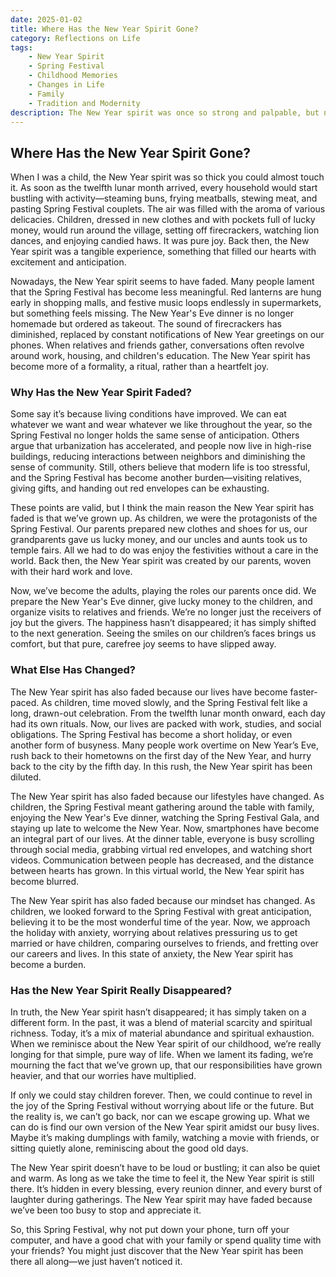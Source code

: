 ```yaml
---
date: 2025-01-02
title: Where Has the New Year Spirit Gone?
category: Reflections on Life
tags:
    - New Year Spirit
    - Spring Festival
    - Childhood Memories
    - Changes in Life
    - Family
    - Tradition and Modernity
description: The New Year spirit was once so strong and palpable, but now it feels increasingly diluted. This article explores the reasons behind the fading of the New Year spirit, analyzing factors such as improved living conditions, urbanization, stress, and personal growth. It also calls for rediscovering the essence of the New Year spirit amidst our busy lives.
---
```


## Where Has the New Year Spirit Gone?

When I was a child, the New Year spirit was so thick you could almost touch it. As soon as the twelfth lunar month arrived, every household would start bustling with activity—steaming buns, frying meatballs, stewing meat, and pasting Spring Festival couplets. The air was filled with the aroma of various delicacies. Children, dressed in new clothes and with pockets full of lucky money, would run around the village, setting off firecrackers, watching lion dances, and enjoying candied haws. It was pure joy. Back then, the New Year spirit was a tangible experience, something that filled our hearts with excitement and anticipation.

Nowadays, the New Year spirit seems to have faded. Many people lament that the Spring Festival has become less meaningful. Red lanterns are hung early in shopping malls, and festive music loops endlessly in supermarkets, but something feels missing. The New Year's Eve dinner is no longer homemade but ordered as takeout. The sound of firecrackers has diminished, replaced by constant notifications of New Year greetings on our phones. When relatives and friends gather, conversations often revolve around work, housing, and children's education. The New Year spirit has become more of a formality, a ritual, rather than a heartfelt joy.

### Why Has the New Year Spirit Faded?

Some say it’s because living conditions have improved. We can eat whatever we want and wear whatever we like throughout the year, so the Spring Festival no longer holds the same sense of anticipation. Others argue that urbanization has accelerated, and people now live in high-rise buildings, reducing interactions between neighbors and diminishing the sense of community. Still, others believe that modern life is too stressful, and the Spring Festival has become another burden—visiting relatives, giving gifts, and handing out red envelopes can be exhausting.

These points are valid, but I think the main reason the New Year spirit has faded is that we’ve grown up. As children, we were the protagonists of the Spring Festival. Our parents prepared new clothes and shoes for us, our grandparents gave us lucky money, and our uncles and aunts took us to temple fairs. All we had to do was enjoy the festivities without a care in the world. Back then, the New Year spirit was created by our parents, woven with their hard work and love.

Now, we’ve become the adults, playing the roles our parents once did. We prepare the New Year's Eve dinner, give lucky money to the children, and organize visits to relatives and friends. We’re no longer just the receivers of joy but the givers. The happiness hasn’t disappeared; it has simply shifted to the next generation. Seeing the smiles on our children’s faces brings us comfort, but that pure, carefree joy seems to have slipped away.

### What Else Has Changed?

The New Year spirit has also faded because our lives have become faster-paced. As children, time moved slowly, and the Spring Festival felt like a long, drawn-out celebration. From the twelfth lunar month onward, each day had its own rituals. Now, our lives are packed with work, studies, and social obligations. The Spring Festival has become a short holiday, or even another form of busyness. Many people work overtime on New Year’s Eve, rush back to their hometowns on the first day of the New Year, and hurry back to the city by the fifth day. In this rush, the New Year spirit has been diluted.

The New Year spirit has also faded because our lifestyles have changed. As children, the Spring Festival meant gathering around the table with family, enjoying the New Year's Eve dinner, watching the Spring Festival Gala, and staying up late to welcome the New Year. Now, smartphones have become an integral part of our lives. At the dinner table, everyone is busy scrolling through social media, grabbing virtual red envelopes, and watching short videos. Communication between people has decreased, and the distance between hearts has grown. In this virtual world, the New Year spirit has become blurred.

The New Year spirit has also faded because our mindset has changed. As children, we looked forward to the Spring Festival with great anticipation, believing it to be the most wonderful time of the year. Now, we approach the holiday with anxiety, worrying about relatives pressuring us to get married or have children, comparing ourselves to friends, and fretting over our careers and lives. In this state of anxiety, the New Year spirit has become a burden.

### Has the New Year Spirit Really Disappeared?

In truth, the New Year spirit hasn’t disappeared; it has simply taken on a different form. In the past, it was a blend of material scarcity and spiritual richness. Today, it’s a mix of material abundance and spiritual exhaustion. When we reminisce about the New Year spirit of our childhood, we’re really longing for that simple, pure way of life. When we lament its fading, we’re mourning the fact that we’ve grown up, that our responsibilities have grown heavier, and that our worries have multiplied.

If only we could stay children forever. Then, we could continue to revel in the joy of the Spring Festival without worrying about life or the future. But the reality is, we can’t go back, nor can we escape growing up. What we can do is find our own version of the New Year spirit amidst our busy lives. Maybe it’s making dumplings with family, watching a movie with friends, or sitting quietly alone, reminiscing about the good old days.

The New Year spirit doesn’t have to be loud or bustling; it can also be quiet and warm. As long as we take the time to feel it, the New Year spirit is still there. It’s hidden in every blessing, every reunion dinner, and every burst of laughter during gatherings. The New Year spirit may have faded because we’ve been too busy to stop and appreciate it.

So, this Spring Festival, why not put down your phone, turn off your computer, and have a good chat with your family or spend quality time with your friends? You might just discover that the New Year spirit has been there all along—we just haven’t noticed it.

